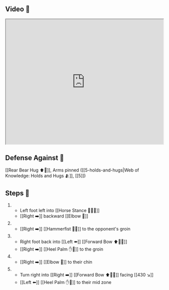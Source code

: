 ## Video 🎥

<iframe src="https://www.youtube.com/embed/UVCWYqMgxPQ?start=284&end=340" width="100%" height="400"></iframe>

## Defense Against 🤺

[[Rear Bear Hug ⬆️🐻]], Arms pinned ([[5-holds-and-hugs|Web of Knowledge: Holds and Hugs 🫂]], [[5]])

## Steps 👣

1. - Left foot left into [[Horse Stance 🏇🧍‍♂️]]
    - [[Right ➡️]] backward [[Elbow 💪]]
2. - [[Right ➡️]] [[Hammerfist 🔨✊]] to the opponent's groin
3. - Right foot back into [[Left ⬅️]] [[Forward Bow ⬆️🧍‍♂️]]
    - [[Right ➡️]] [[Heel Palm ✋🌴]] to the groin
4. - [[Right ➡️]] [[Elbow 💪]] to their chin
5. - Turn right into [[Right ➡️]] [[Forward Bow ⬆️🧍‍♂️]] facing [[430 ↘️]]
    - [[Left ⬅️]] [[Heel Palm ✋🌴]] to their mid zone
